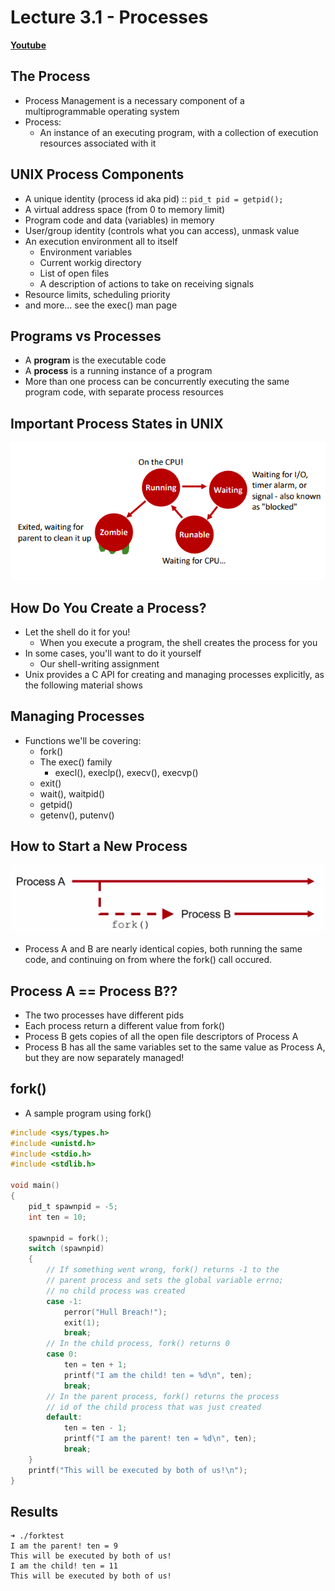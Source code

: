 # Lecture 3.1 - Processes

[**Youtube**](https://www.youtube.com/watch?v=1R9h-H2UnLs)

## The Process 
* Process Management is a necessary component of a multiprogrammable operating system
* Process:
  * An instance of an executing program, with a collection of execution resources associated with it

## UNIX Process Components
* A unique identity (process id aka pid) :: `pid_t pid = getpid();`
* A virtual address space (from 0 to memory limit)
* Program code and data (variables) in memory
* User/group identity (controls what you can access), unmask value
* An execution environment all to itself 
  * Environment variables 
  * Current workig directory
  * List of open files
  * A description of actions to take on receiving signals
* Resource limits, scheduling priority
* and more... see the exec() man page

## Programs vs Processes
* A **program** is the executable code
* A **process** is a running instance of a program
* More than one process can be concurrently executing the same program code, with separate process resources

## Important Process States in UNIX
![1](./images/1_1.png)

## How Do You Create a Process?
* Let the shell do it for you!
  * When you execute a program, the shell creates the process for you
* In some cases, you'll want to do it yourself
  * Our shell-writing assignment
* Unix provides a C API for creating and managing processes explicitly, as the following material shows


## Managing Processes
* Functions we'll be covering:
    * fork()
    * The exec() family
        * execl(), execlp(), execv(), execvp()
    * exit()
    * wait(), waitpid()
    * getpid()
    * getenv(), putenv()

## How to Start a New Process
![2](./images/1_2.png)
* Process A and B are nearly identical copies, both running the same code, and continuing on from where the fork() call occured.

## Process A == Process B??
* The two processes have different pids
* Each process return a different value from fork()
* Process B gets copies of all the open file descriptors of Process A
* Process B has all the same variables set to the same value as Process A, but they are now separately managed!

## fork()
* A sample program using fork()
```c
#include <sys/types.h>
#include <unistd.h>
#include <stdio.h>
#include <stdlib.h>

void main()
{
	pid_t spawnpid = -5;
	int ten = 10;

	spawnpid = fork();
	switch (spawnpid)
	{
		// If something went wrong, fork() returns -1 to the
		// parent process and sets the global variable errno;
		// no child process was created
		case -1:
			perror("Hull Breach!");
			exit(1);
			break;
		// In the child process, fork() returns 0	
		case 0:
			ten = ten + 1;
			printf("I am the child! ten = %d\n", ten);
			break;
		// In the parent process, fork() returns the process
		// id of the child process that was just created
		default:
			ten = ten - 1;
			printf("I am the parent! ten = %d\n", ten);
			break;
	}
	printf("This will be executed by both of us!\n");
}
```
## Results
```
➜ ./forktest
I am the parent! ten = 9
This will be executed by both of us!
I am the child! ten = 11
This will be executed by both of us!
```
